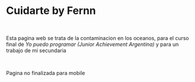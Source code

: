 <h1>Cuidarte by Fernn</h1>
<br>
<p>Esta pagina web se trata de la contaminacion en los oceanos, para el curso final de <i>Yo puedo programar (Junior Achievement Argentina)</i> y para un trabajo de mi secundaria</p>
<br>
<p>Pagina no finalizada para mobile</p>
